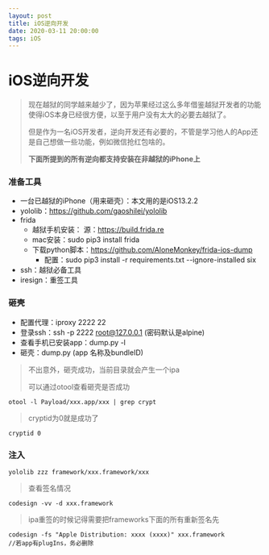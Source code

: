 ```yaml
---
layout: post
title: iOS逆向开发
date: 2020-03-11 20:00:00
tags: iOS
---
```


# iOS逆向开发
> 现在越狱的同学越来越少了，因为苹果经过这么多年借鉴越狱开发者的功能使得iOS本身已经很方便，以至于用户没有太大的必要去越狱了。
> 
> 但是作为一名iOS开发者，逆向开发还有必要的，不管是学习他人的App还是自己想做一些功能，例如微信抢红包啥的。
> 
> **下面所提到的所有逆向都支持安装在非越狱的iPhone上**

### 准备工具
- 一台已越狱的iPhone（用来砸壳）：本文用的是iOS13.2.2
- yololib：https://github.com/gaoshilei/yololib
- frida
	- 越狱手机安装： 源：https://build.frida.re
	- mac安装：sudo pip3 install frida
	- 下载python脚本：https://github.com/AloneMonkey/frida-ios-dump
		- 配置：sudo pip3 install -r requirements.txt --ignore-installed six 
- ssh：越狱必备工具
- iresign：重签工具

### 砸壳
> 
- 配置代理：iproxy 2222 22
- 登录ssh：ssh -p 2222 root@127.0.0.1 (密码默认是alpine)
- 查看手机已安装app：dump.py -l
- 砸壳：dump.py (app 名称及bundleID)
> 
> 不出意外，砸壳成功，当前目录就会产生一个ipa
> 
> 可以通过otool查看砸壳是否成功
> 
```
otool -l Payload/xxx.app/xxx | grep crypt
```
> cryptid为0就是成功了
> 
```
cryptid 0
```

### 注入
>
```
yololib zzz framework/xxx.framework/xxx
```
> 查看签名情况
> 
```
codesign -vv -d xxx.framework
```
> ipa重签的时候记得需要把frameworks下面的所有重新签名先
> 
```
codesign -fs "Apple Distribution: xxxx (xxxx)" xxx.framework
//若app有plugIns，务必删除
```
